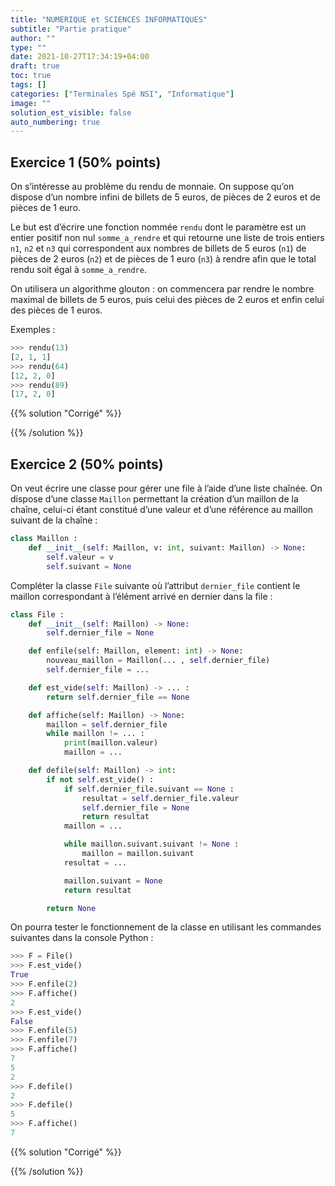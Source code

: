 ```yaml
---
title: "NUMERIQUE et SCIENCES INFORMATIQUES"
subtitle: "Partie pratique"
author: ""
type: ""
date: 2021-10-27T17:34:19+04:00
draft: true
toc: true
tags: []
categories: ["Terminales Spé NSI", "Informatique"]
image: ""
solution_est_visible: false
auto_numbering: true
---
```


## Exercice 1 (50% points)

On s’intéresse au problème du rendu de monnaie. On suppose qu’on dispose d’un nombre infini de billets de 5 euros, de pièces de 2 euros et de pièces de 1 euro.

Le but est d’écrire une fonction nommée `rendu` dont le paramètre est un entier positif non nul `somme_a_rendre` et qui retourne une liste de trois entiers `n1`, `n2` et `n3` qui correspondent aux nombres de billets de 5 euros (`n1`) de pièces de 2 euros (`n2`) et de pièces de 1 euro (`n3`) à rendre afin que le total rendu soit égal à `somme_a_rendre`.

On utilisera un algorithme glouton : on commencera par rendre le nombre maximal de billets de 5 euros, puis celui des pièces de 2 euros et enfin celui des pièces de 1 euros.

Exemples :

```python
>>> rendu(13)
[2, 1, 1]
>>> rendu(64)
[12, 2, 0]
>>> rendu(89)
[17, 2, 0]
```

{{% solution "Corrigé" %}}

{{% /solution %}}

## Exercice 2 (50% points)

On veut écrire une classe pour gérer une file à l’aide d’une liste chaînée. On dispose d’une classe `Maillon` permettant la création d’un maillon de la chaîne, celui-ci étant constitué d’une valeur et d’une référence au maillon suivant de la chaîne :

```python
class Maillon :
    def __init__(self: Maillon, v: int, suivant: Maillon) -> None:
        self.valeur = v
        self.suivant = None
```

Compléter la classe `File` suivante où l’attribut `dernier_file` contient le maillon correspondant à l’élément arrivé en dernier dans la file :

```python
class File :
    def __init__(self: Maillon) -> None:
        self.dernier_file = None

    def enfile(self: Maillon, element: int) -> None:
        nouveau_maillon = Maillon(... , self.dernier_file)
        self.dernier_file = ...

    def est_vide(self: Maillon) -> ... :
        return self.dernier_file == None

    def affiche(self: Maillon) -> None:
        maillon = self.dernier_file
        while maillon != ... :
            print(maillon.valeur)
            maillon = ...

    def defile(self: Maillon) -> int:
        if not self.est_vide() :
            if self.dernier_file.suivant == None :
                resultat = self.dernier_file.valeur
                self.dernier_file = None
                return resultat
            maillon = ...

            while maillon.suivant.suivant != None :
                maillon = maillon.suivant
            resultat = ...

            maillon.suivant = None
            return resultat

        return None
```

On pourra tester le fonctionnement de la classe en utilisant les commandes suivantes dans la console Python :

```python
>>> F = File()
>>> F.est_vide()
True
>>> F.enfile(2)
>>> F.affiche()
2
>>> F.est_vide()
False
>>> F.enfile(5)
>>> F.enfile(7)
>>> F.affiche()
7
5
2
>>> F.defile()
2
>>> F.defile()
5
>>> F.affiche()
7
```

{{% solution "Corrigé" %}}

{{% /solution %}}
